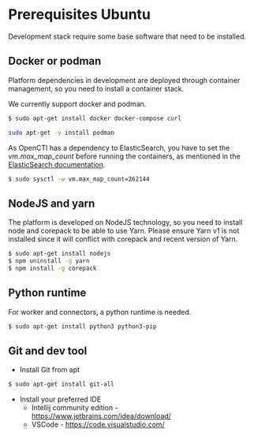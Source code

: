 # Prerequisites Ubuntu

Development stack require some base software that need to be installed.

## Docker or podman

Platform dependencies in development are deployed through container management, so you need to install a container stack.

We currently support docker and podman.

```bash
$ sudo apt-get install docker docker-compose curl
```

```bash
sudo apt-get -y install podman
```

As OpenCTI has a dependency to ElasticSearch, you have to set the *vm.max_map_count* before running the containers, as mentioned in the [ElasticSearch documentation](https://www.elastic.co/guide/en/elasticsearch/reference/current/docker.html#docker-cli-run-prod-mode).

```bash
$ sudo sysctl -w vm.max_map_count=262144
```

## NodeJS and yarn

The platform is developed on NodeJS technology, so you need to install node and corepack to be able to use Yarn.
Please ensure Yarn v1 is not installed since it will conflict with corepack and recent version of Yarn.

```bash
$ sudo apt-get install nodejs
$ npm uninstall -g yarn
$ npm install -g corepack 
```

## Python runtime

For worker and connectors, a python runtime is needed.

```bash
$ sudo apt-get install python3 python3-pip
```

## Git and dev tool

- Install Git from apt

```bash
$ sudo apt-get install git-all
```

- Install your preferred IDE
    - Intellij community edition - https://www.jetbrains.com/idea/download/
    - VSCode - https://code.visualstudio.com/
